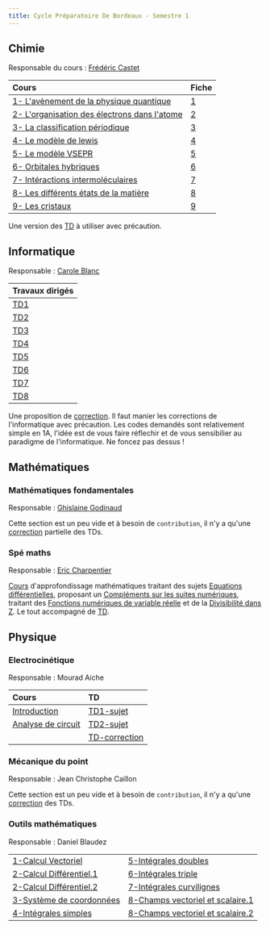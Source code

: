 ```yaml
---
title: Cycle Préparatoire De Bordeaux - Semestre 1
---
```


## Chimie

Responsable du cours : [Frédéric
Castet](http://theo.ism.u-bordeaux.fr/~castet/teaching.html)

| Cours                                          | Fiche |
|:-----------------------------------------------|:------|
| [1- L'avènement de la physique quantique]      | [1]   |
| [2- L'organisation des électrons dans l'atome] | [2]   |
| [3- La classification périodique]              | [3]   |
| [4- Le modèle de lewis]                        | [4]   |
| [5- Le modèle VSEPR]                           | [5]   |
| [6- Orbitales hybriques]                       | [6]   |
| [7- Intéractions intermoléculaires]            | [7]   |
| [8- Les différents états de la matière]        | [8]   |
| [9- Les cristaux]                              | [9]   |

Une version des [TD] à utiliser avec précaution.

[1- L'avènement de la physique quantique]:chimie/cours/1.pdf

[2- L'organisation des électrons dans l'atome]:chimie/cours/2.pdf

[3- La classification périodique]:chimie/cours/3.pdf

[4- Le modèle de lewis]:chimie/cours/4.pdf

[5- Le modèle VSEPR]:chimie/cours/5.pdf

[6- Orbitales hybriques]:chimie/cours/6.pdf

[7- Intéractions intermoléculaires]:chimie/cours/7.pdf

[8- Les différents états de la matière]:chimie/cours/8.pdf

[9- Les cristaux]:chimie/cours/9.pdf

[1]:chimie/1.pdf

[2]:chimie/2.pdf

[3]:chimie/3.pdf

[4]:chimie/4.pdf

[5]:chimie/5.pdf

[6]:chimie/6.pdf

[7]:chimie/7.pdf

[8]:chimie/8.pdf

[9]:chimie/9.pdf

[TD]:chimie/TD.pdf

## Informatique

Responsable : [Carole Blanc](https://dept-info.labri.fr/~blanc/)

| Travaux dirigés             |
|:----------------------------|
| [TD1](informatique/td1.pdf) |
| [TD2](informatique/td2.pdf) |
| [TD3](informatique/td3.pdf) |
| [TD4](informatique/td4.pdf) |
| [TD5](informatique/td5.pdf) |
| [TD6](informatique/td6.pdf) |
| [TD7](informatique/td7.pdf) |
| [TD8](informatique/td8.pdf) |

Une proposition de
[correction](informatique/correction.pdf). Il faut manier
les corrections de l'informatique avec précaution. Les codes demandés sont
relativement simple en 1A, l'idée est de vous faire réflechir et de vous
sensibilier au paradigme de l'informatique. Ne foncez pas dessus !

## Mathématiques

### Mathématiques fondamentales

Responsable : [Ghislaine
Godinaud](https://www.math.u-bordeaux.fr/imb/fiche-personnelle?uid=ggodinau)

Cette section est un peu vide et à besoin de `contribution`, il n'y a qu'une
[correction](mathematiques/TD.pdf) partielle des TDs.

### Spé maths

Responsable : [Eric Charpentier](https://www.math.u-bordeaux.fr/imb/fiche-personnelle?uid=echarpen)

[Cours] d'approfondissage mathématiques traitant des sujets [Equations
différentielles], proposant un [Compléments sur les suites numériques], traitant
des [Fonctions numériques de variable réelle] et de la [Divisibilité dans Z]. Le
tout accompagné de [TD].

[Equations différentielles]:mathematiques/1.pdf

[Compléments sur les suites numériques]:mathematiques/2.pdf

[Fonctions numériques de variable réelle]:mathematiques/3.pdf

[Divisibilité dans Z]:mathematiques/4.pdf

[Cours]:mathematiques/cours.pdf

[TD]:mathematiques/spe_td.pdf

## Physique

### Electrocinétique

Responsable : Mourad Aiche

| Cours                | TD              |
  |:---------------------|:----------------|
| [Introduction]       | [TD1-sujet]     |
| [Analyse de circuit] | [TD2-sujet]     |
|                      | [TD-correction] |

[Introduction]:physique/electro/Introduction.pdf

[Analyse de circuit]:physique/electro/Analyse.pdf

[TD1-sujet]:physique/electro/TD1.pdf

[TD2-sujet]:physique/electro/TD2.pdf

[TD-correction]:physique/electro/TD.pdf

### Mécanique du point

Responsable : Jean Christophe Caillon

Cette section est un peu vide et à besoin de `contribution`, il n'y a qu'une
[correction](physique/meca/TD.pdf) des TDs.

### Outils mathématiques

Responsable : Daniel Blaudez

|                            |                                    |
|:---------------------------|:-----------------------------------|
| [1-Calcul Vectoriel]       | [5-Intégrales doubles]             |
| [2-Calcul Différentiel.1]  | [6-Intégrales triple]              |
| [2-Calcul Différentiel.2]  | [7-Intégrales curvilignes]         |
| [3-Système de coordonnées] | [8-Champs vectoriel et scalaire.1] |
| [4-Intégrales simples]     | [8-Champs vectoriel et scalaire.2] |

[1-Calcul Vectoriel]:physique/outils/1.pdf

[2-Calcul Différentiel.1]:physique/outils/2.pdf

[2-Calcul Différentiel.2]:physique/outils/3.pdf

[3-Système de coordonnées]:physique/outils/4.pdf

[4-Intégrales simples]:physique/outils/5.pdf

[5-Intégrales doubles]:physique/outils/6.pdf

[6-Intégrales triple]:physique/outils/7.pdf

[7-Intégrales curvilignes]:physique/outils/8.pdf

[8-Champs vectoriel et scalaire.1]:physique/outils/9.pdf

[8-Champs vectoriel et scalaire.2]:physique/outils/10.pdf
